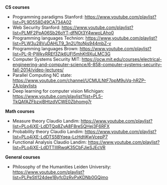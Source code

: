 **CS courses**

 - Programming paradigms Stanford: https://www.youtube.com/playlist?list=PL9D558D49CA734A02
 - Web Security Stanford: https://www.youtube.com/playlist?list=PLMF2PpA06Sb26oYT-dfNOt3Y4wwoLAho0
 - Programming languages Technion: https://www.youtube.com/playlist?list=PLW3u28VuDAHLT9_3n2U1toNjs944mbZ-v
 - Programming languages Brown: https://www.youtube.com/playlist?list=PL-R-PWkyRREf3Zjk6UFI5mhKt9XuLMC3G
 - Computer Systems Security MIT: https://ocw.mit.edu/courses/electrical-engineering-and-computer-science/6-858-computer-systems-security-fall-2014/video-lectures/
 - Parallel Computing NC state: https://www.youtube.com/channel/UCMULNtF7ppM9uVq-hRZP-ZA/playlists
 - Deep learning for computer vision Michigan: https://www.youtube.com/playlist?list=PL5-TkQAfAZFbzxjBHtzdVCWE0Zbhomg7r

**Math courses**

 - Measure theory Claudio Landim:
   https://www.youtube.com/playlist?list=PLo4jXE-LdDTQq8ZyA8F8reSQHej3F6RFX
 - Probability theory Claudio Landim: https://www.youtube.com/playlist?list=PLo4jXE-LdDTS5BYqea-LcHdtjKwVcepP7
 - Functional Analysis Claudio Landim: https://www.youtube.com/playlist?list=PLo4jXE-LdDTTIIIRwqK35CbFJieSJEcVR

**General courses**

 - Philosophy of the Humanities Leiden University:
   https://www.youtube.com/playlist?list=PLPeStI124dee1ByfcDzRvPxKDNb0GQjmo
